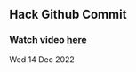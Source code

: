 
 ## Hack Github Commit 
 ### Watch video <a href="https://www.youtube.com">here</a> 
 Wed 14 Dec 2022 
